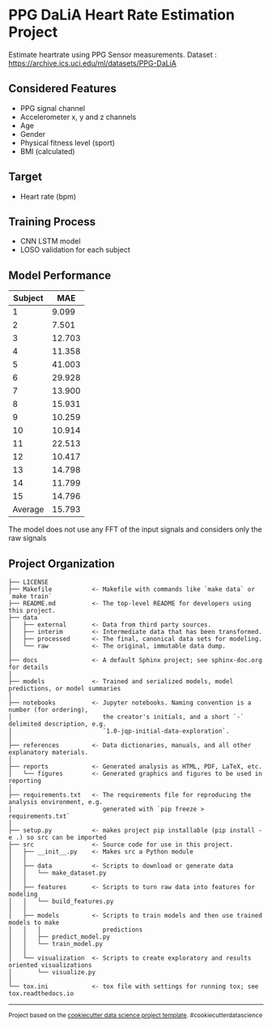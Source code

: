 PPG DaLiA Heart Rate Estimation Project
==============================

Estimate heartrate using PPG Sensor measurements. Dataset : https://archive.ics.uci.edu/ml/datasets/PPG-DaLiA

Considered Features
------------
- PPG signal channel
- Accelerometer x, y and z channels
- Age
- Gender
- Physical fitness level (sport)
- BMI (calculated)

Target 
------------
- Heart rate (bpm)

Training Process
------------
- CNN LSTM model
- LOSO validation for each subject

Model Performance
------------

|Subject| MAE |
| ----- | --- |
| 1 | 9.099 |
| 2 | 7.501 |
| 3 | 12.703 |
| 4 | 11.358 |
| 5 | 41.003 |
| 6 | 29.928 |
| 7 | 13.900 |
| 8 | 15.931 |
| 9 | 10.259 |
| 10 | 10.914|
| 11 | 22.513 |
| 12 | 10.417 |
| 13 | 14.798 |
| 14 | 11.799 |
| 15 | 14.796 |
| Average | 15.793 |

The model does not use any FFT of the input signals and considers only the raw signals

Project Organization
------------

    ├── LICENSE
    ├── Makefile           <- Makefile with commands like `make data` or `make train`
    ├── README.md          <- The top-level README for developers using this project.
    ├── data
    │   ├── external       <- Data from third party sources.
    │   ├── interim        <- Intermediate data that has been transformed.
    │   ├── processed      <- The final, canonical data sets for modeling.
    │   └── raw            <- The original, immutable data dump.
    │
    ├── docs               <- A default Sphinx project; see sphinx-doc.org for details
    │
    ├── models             <- Trained and serialized models, model predictions, or model summaries
    │
    ├── notebooks          <- Jupyter notebooks. Naming convention is a number (for ordering),
    │                         the creator's initials, and a short `-` delimited description, e.g.
    │                         `1.0-jqp-initial-data-exploration`.
    │
    ├── references         <- Data dictionaries, manuals, and all other explanatory materials.
    │
    ├── reports            <- Generated analysis as HTML, PDF, LaTeX, etc.
    │   └── figures        <- Generated graphics and figures to be used in reporting
    │
    ├── requirements.txt   <- The requirements file for reproducing the analysis environment, e.g.
    │                         generated with `pip freeze > requirements.txt`
    │
    ├── setup.py           <- makes project pip installable (pip install -e .) so src can be imported
    ├── src                <- Source code for use in this project.
    │   ├── __init__.py    <- Makes src a Python module
    │   │
    │   ├── data           <- Scripts to download or generate data
    │   │   └── make_dataset.py
    │   │
    │   ├── features       <- Scripts to turn raw data into features for modeling
    │   │   └── build_features.py
    │   │
    │   ├── models         <- Scripts to train models and then use trained models to make
    │   │   │                 predictions
    │   │   ├── predict_model.py
    │   │   └── train_model.py
    │   │
    │   └── visualization  <- Scripts to create exploratory and results oriented visualizations
    │       └── visualize.py
    │
    └── tox.ini            <- tox file with settings for running tox; see tox.readthedocs.io


--------

<p><small>Project based on the <a target="_blank" href="https://drivendata.github.io/cookiecutter-data-science/">cookiecutter data science project template</a>. #cookiecutterdatascience</small></p>
